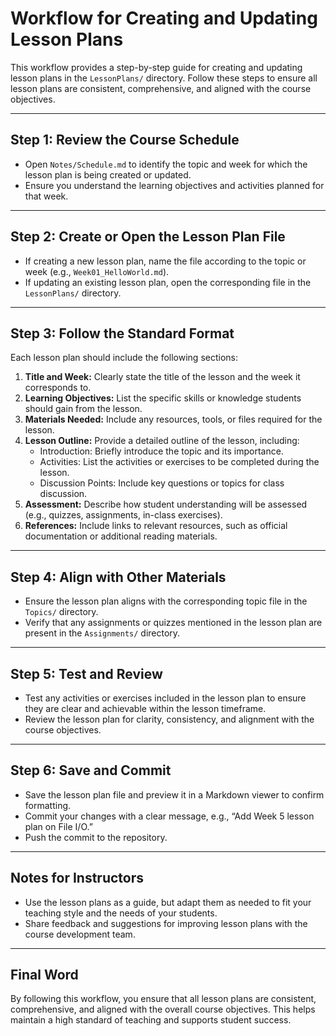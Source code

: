 # Workflow for Creating and Updating Lesson Plans

This workflow provides a step-by-step guide for creating and updating lesson plans in the `LessonPlans/` directory. Follow these steps to ensure all lesson plans are consistent, comprehensive, and aligned with the course objectives.

---

## Step 1: Review the Course Schedule

- Open `Notes/Schedule.md` to identify the topic and week for which the lesson plan is being created or updated.
- Ensure you understand the learning objectives and activities planned for that week.

---

## Step 2: Create or Open the Lesson Plan File

- If creating a new lesson plan, name the file according to the topic or week (e.g., `Week01_HelloWorld.md`).
- If updating an existing lesson plan, open the corresponding file in the `LessonPlans/` directory.

---

## Step 3: Follow the Standard Format

Each lesson plan should include the following sections:

1. **Title and Week:** Clearly state the title of the lesson and the week it corresponds to.
2. **Learning Objectives:** List the specific skills or knowledge students should gain from the lesson.
3. **Materials Needed:** Include any resources, tools, or files required for the lesson.
4. **Lesson Outline:** Provide a detailed outline of the lesson, including:
   - Introduction: Briefly introduce the topic and its importance.
   - Activities: List the activities or exercises to be completed during the lesson.
   - Discussion Points: Include key questions or topics for class discussion.
5. **Assessment:** Describe how student understanding will be assessed (e.g., quizzes, assignments, in-class exercises).
6. **References:** Include links to relevant resources, such as official documentation or additional reading materials.

---

## Step 4: Align with Other Materials

- Ensure the lesson plan aligns with the corresponding topic file in the `Topics/` directory.
- Verify that any assignments or quizzes mentioned in the lesson plan are present in the `Assignments/` directory.

---

## Step 5: Test and Review

- Test any activities or exercises included in the lesson plan to ensure they are clear and achievable within the lesson timeframe.
- Review the lesson plan for clarity, consistency, and alignment with the course objectives.

---

## Step 6: Save and Commit

- Save the lesson plan file and preview it in a Markdown viewer to confirm formatting.
- Commit your changes with a clear message, e.g., “Add Week 5 lesson plan on File I/O.”
- Push the commit to the repository.

---

## Notes for Instructors

- Use the lesson plans as a guide, but adapt them as needed to fit your teaching style and the needs of your students.
- Share feedback and suggestions for improving lesson plans with the course development team.

---

## Final Word

By following this workflow, you ensure that all lesson plans are consistent, comprehensive, and aligned with the overall course objectives. This helps maintain a high standard of teaching and supports student success.
